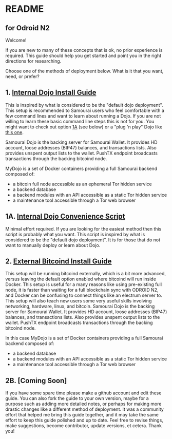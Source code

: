 # README
## for Odroid N2

Welcome!

If you are new to many of these concepts that is ok, no prior experience is required. This guide should help you get started and point you in the right directions for researching.

Choose one of the methods of deployment below. What is it that you want, need, or prefer?

## 1. [Internal Dojo Install Guide](https://github.com/BTCxZelko/Samourai-Dojo-RPi4-and-Odroid-Install-Guides/blob/master/Odroid/Raspbian/Internal-Dojo-Install-Guide.md)

This is inspired by what is considered to be the "default dojo deployment". This setup is recommended to Samourai users who feel comfortable with a few command lines and want to learn about running a Dojo. If you are not willing to learn these basic command line steps this is not for you. You might want to check out option [1A](https://github.com/BTCxZelko/Ronin-Dojo/blob/master/Odroid/Debian/Convenience-Scripts/Internal-Dojo-Install-Script.sh) (see below) or a "plug 'n play" Dojo like [this one](https://shop.nodl.it). 

Samourai Dojo is the backing server for Samourai Wallet. It provides HD account, loose addresses (BIP47) balances, and transactions lists. Also provides unspent output lists to the wallet. PushTX endpoint broadcasts transactions through the backing bitcoind node. 

MyDojo is a set of Docker containers providing a full Samourai backend composed of:
* a bitcoin full node accessible as an ephemeral Tor hidden service
* a backend database
* a backend modules with an API accessible as a static Tor hidden service
* a maintenance tool accessible through a Tor web browser

## 1A. [Internal Dojo Convenience Script](https://github.com/BTCxZelko/Ronin-Dojo/blob/master/Odroid/Debian/Convenience-Scripts/Internal-Dojo-Install-Script.sh)

Minimal effort required. If you are looking for the easiest method then this script is probably what you want. This script is inspired by what is considered to be the "default dojo deployment". It is for those that do not want to manually deploy or learn about Dojo. 

## 2. [External Bitcoind Install Guide](https://github.com/BTCxZelko/Samourai-Dojo-RPi4-and-Odroid-Install-Guides/blob/master/Odroid/Raspbian/External-Bitcoind-Install-Guide.md)

This setup will be running bitcoind externally, which is a bit more advanced, versus leaving the default option enabled where bitcoind will run inside Docker. This setup is useful for a many reasons like using pre-existing full node, it is faster than waiting for a full blockchain sync with ODROID N2, and Docker can be confusing to connect things like an electrum server to. This setup will also teach new users some very useful skills involving networking, hardware, linux, and bitcoin. Samourai Dojo is the backing server for Samourai Wallet. It provides HD account, loose addresses (BIP47) balances, and transactions lists. Also provides unspent output lists to the wallet. PushTX endpoint broadcasts transactions through the backing bitcoind node. 

In this case MyDojo is a set of Docker containers providing a full Samourai backend composed of:
* a backend database
* a backend modules with an API accessible as a static Tor hidden service
* a maintenance tool accessible through a Tor web browser

## 2B. [Coming Soon]

If you have some spare time please make a github account and edit these guide. You can also fork the guide to your own version, maybe for a purpose such as adding more detailed notes, or perhaps for making more drastic changes like a different method of deployment. It was a community effort that helped me bring this guide together, and it may take the same effort to keep this guide polished and up to date.  Feel free to revise things, make suggestions, become contributor, update versions, et cetera. Thank you!
